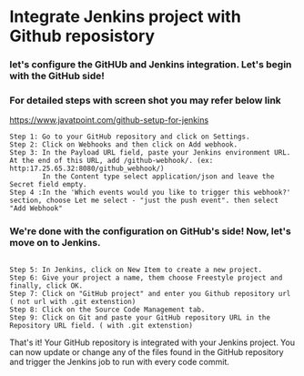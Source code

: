 # Integrate Jenkins project with Github reposistory


### let's configure the GitHUb and Jenkins integration. Let's begin with the GitHub side!

### For detailed steps with screen shot you may refer below link 

https://www.javatpoint.com/github-setup-for-jenkins


```
Step 1: Go to your GitHub repository and click on Settings.
Step 2: Click on Webhooks and then click on Add webhook.
Step 3: In the Payload URL field, paste your Jenkins environment URL. At the end of this URL, add /github-webhook/. (ex: http:17.25.65.32:8080/github_webhook/)
        In the Content type select application/json and leave the Secret field empty.
Step 4 :In the 'Which events would you like to trigger this webhook?' section, choose Let me select - "just the push event". then select "Add Webhook"

```

### We're done with the configuration on GitHub's side! Now, let's move on to Jenkins.

```

Step 5: In Jenkins, click on New Item to create a new project.
Step 6: Give your project a name, them choose Freestyle project and finally, click OK.
Step 7: Click on "GitHub project" and enter you Github repository url ( not url with .git extenstion)
Step 8: Click on the Source Code Management tab.
Step 9: Click on Git and paste your GitHub repository URL in the Repository URL field. ( with .git extenstion)

```
That's it! Your GitHub repository is integrated with your Jenkins project. 
You can now update or change any of the files found in the GitHub repository and trigger the Jenkins job to run with every code commit.
